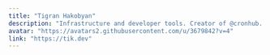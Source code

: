 ```yaml
---
title: "Tigran Hakobyan"
description: "Infrastructure and developer tools. Creator of @cronhub. Infra @bufferapp."
avatar: "https://avatars2.githubusercontent.com/u/3679842?v=4"
link: "https://tik.dev"
---
```

